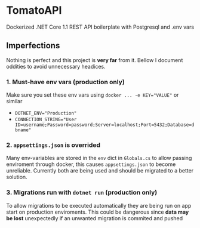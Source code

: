 # TomatoAPI

Dockerized .NET Core 1.1 REST API boilerplate with Postgresql and .env vars

## Imperfections

Nothing is perfect and this project is **very far** from it. Bellow I document oddities to avoid unnecessary headices.

### 1. Must-have env vars (production only)
Make sure you set these env vars using `docker ... -e KEY="VALUE"` or similar

* `DOTNET_ENV="Production"`
* `CONNECTION_STRING="User ID=username;Password=password;Server=localhost;Port=5432;Database=dbname"`

### 2. `appsettings.json` is overrided

Many env-variables are stored in the `env` dict in `Globals.cs` to allow passing enviroment through docker, this causes `appsettings.json` to become unreliable. Currently both are being used and should be migrated to a better solution.

### 3. Migrations run with `dotnet run` (production only)
To allow migrations to be executed automatically they are being run on app start on production enviroments. This could be dangerous since **data may be lost** unexpectedly if an unwanted migration is commited and pushed

